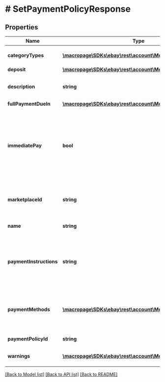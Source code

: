 # # SetPaymentPolicyResponse

## Properties

Name | Type | Description | Notes
------------ | ------------- | ------------- | -------------
**categoryTypes** | [**\macropage\SDKs\ebay\rest\account\Model\CategoryType[]**](CategoryType.md) | This container indicates whether the payment business policy applies to motor vehicle listings, or if it applies to non-motor vehicle listings. | [optional]
**deposit** | [**\macropage\SDKs\ebay\rest\account\Model\Deposit**](Deposit.md) |  | [optional]
**description** | **string** | A seller-defined description of the payment business policy. This description is only for the seller&#39;s use, and is not exposed on any eBay pages. This field is returned if set for the policy. &lt;br/&gt;&lt;br/&gt;&lt;b&gt;Max length&lt;/b&gt;: 250 | [optional]
**fullPaymentDueIn** | [**\macropage\SDKs\ebay\rest\account\Model\TimeDuration**](TimeDuration.md) |  | [optional]
**immediatePay** | **bool** | The value returned in this field will reflect the value set by the seller in the &lt;b&gt;immediatePay&lt;/b&gt; request field. A value of &lt;code&gt;true&lt;/code&gt; indicates that immediate payment is required from the buyer for: &lt;ul&gt;&lt;li&gt;A fixed-price item&lt;/li&gt;&lt;li&gt;An auction item where the buyer is using the &#39;Buy it Now&#39; option&lt;/li&gt;&lt;li&gt;A deposit for a motor vehicle listing&lt;/li&gt;&lt;/ul&gt;&lt;br /&gt;It is possible for the seller to set this field as &lt;code&gt;true&lt;/code&gt; in the payment business policy, but it will not apply in some scenarios. For example, immediate payment is not applicable for auction listings that have a winning bidder, for buyer purchases that involve the Best Offer feature, or for transactions that happen offline between the buyer and seller. | [optional]
**marketplaceId** | **string** | The ID of the eBay marketplace to which this payment business policy applies. For implementation help, refer to &lt;a href&#x3D;&#39;https://developer.ebay.com/api-docs/sell/account/types/ba:MarketplaceIdEnum&#39;&gt;eBay API documentation&lt;/a&gt; | [optional]
**name** | **string** | A seller-defined name for this payment business policy. Names must be unique for policies assigned to the same marketplace.&lt;br /&gt;&lt;br /&gt;&lt;b&gt;Max length:&lt;/b&gt; 64 | [optional]
**paymentInstructions** | **string** | &lt;p class&#x3D;\&quot;tablenote\&quot;&gt;&lt;b&gt;Note:&lt;/b&gt; NO LONGER SUPPORTED. Although this field may be returned for some older payment business policies, payment instructions are no longer supported by payment business policies. If this field is returned, it can be ignored and these payment instructions will not appear in any listings that use the corresponding business policy.&lt;/p&gt;A free-form string field that allows sellers to add detailed payment instructions to their listings. | [optional]
**paymentMethods** | [**\macropage\SDKs\ebay\rest\account\Model\PaymentMethod[]**](PaymentMethod.md) | This array shows the available payment methods that the seller has set for the payment business policy.&lt;br /&gt;&lt;br /&gt;Sellers do not have to specify any electronic payment methods for listings, so this array will often be returned empty unless the payment business policy is intended for motor vehicle listings or other items in categories where offline payments are required or supported. | [optional]
**paymentPolicyId** | **string** | A unique eBay-assigned ID for a payment business policy. This ID is generated when the policy is created. | [optional]
**warnings** | [**\macropage\SDKs\ebay\rest\account\Model\Error[]**](Error.md) | An array of one or more errors or warnings that were generated during the processing of the request. If there were no issues with the request, this array will return empty. | [optional]

[[Back to Model list]](../../README.md#models) [[Back to API list]](../../README.md#endpoints) [[Back to README]](../../README.md)
